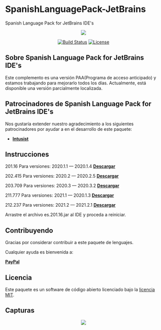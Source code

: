 # SpanishLanguagePack-JetBrains
Spanish Language Pack for JetBrains IDE's

<p align="center"><img src="https://github.com/macastro/SpanishLanguagePack-JetBrains/blob/master/es.201.16/META-INF/pluginIcon.svg"></p>

<p align="center">
<a href="https://travis-ci.org/laravel/framework"><img src="https://travis-ci.org/laravel/framework.svg" alt="Build Status"></a>
<a href="https://packagist.org/packages/laravel/framework"><img src="https://poser.pugx.org/laravel/framework/license.svg" alt="License"></a>
</p>

## Sobre Spanish Language Pack for JetBrains IDE's

Este complemento es una versión PAA(Programa de acceso anticipado) y estamos trabajando para mejorarlo todos los días. Actualmente, está disponible una versión parcialmente localizada.

## Patrocinadores de Spanish Language Pack for JetBrains IDE's

Nos gustaría extender nuestro agradecimiento a los siguientes patrocinadores por ayudar a en el desarrollo de este paquete:

- **[Intusist](https://intusist.com)**

## Instrucciones

201.16	Para versiones:	2020.1.1 — 2020.1.4	**[Descargar](https://github.com/macastro/SpanishLanguagePack-JetBrains/raw/master/Build/es.201.16.jar)**

202.415	Para versiones:	2020.2 — 2020.2.5	**[Descargar](https://github.com/macastro/SpanishLanguagePack-JetBrains/raw/master/Build/es.202.415.jar)**

203.709	Para versiones:	2020.3 — 2020.3.2	**[Descargar](https://github.com/macastro/SpanishLanguagePack-JetBrains/raw/master/Build/es.203.709.jar)**

211.777	Para versiones:	2021.1 — 2020.1.3	**[Descargar](https://github.com/macastro/SpanishLanguagePack-JetBrains/raw/master/Build/es.211.777.jar)**

212.237	Para versiones:	2021.2 — 2021.2.1	**[Descargar](https://github.com/macastro/SpanishLanguagePack-JetBrains/raw/master/Build/es.212.237.jar)**

Arrastre el archivo es.201.16.jar al IDE y proceda a reiniciar.

## Contribuyendo

Gracias por considerar contribuir a este paquete de lenguajes.

Cualquier ayuda es bienvenida a:

**[PayPal](https://www.paypal.com/paypalme/intusist/5)**

## Licencia

Este paquete es un software de código abierto licenciado bajo la [licencia MIT](http://opensource.org/licenses/MIT).

## Capturas

<p align="center"><img src="https://github.com/macastro/SpanishLanguagePack-JetBrains/blob/master/Capturas%20de%20Pantalla/PHPStorm.png"></p>
